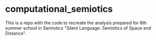 # computational_semiotics
This is a repo with the code to recreate the analysis prepared for 8th summer school in Semiotics "Silent Language: Semiotics of Space and Distance".
